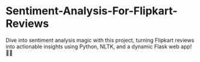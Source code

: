 # Sentiment-Analysis-For-Flipkart-Reviews
Dive into sentiment analysis magic with this project, turning Flipkart reviews into actionable insights using Python, NLTK, and a dynamic Flask web app! 🚀✨
